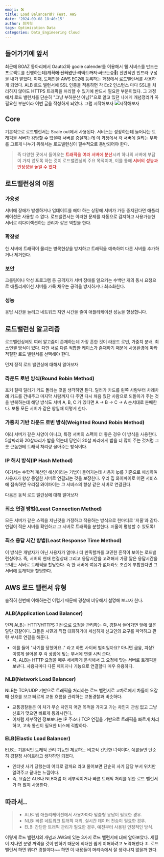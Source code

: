 ```yaml
---
emoji: 🛠️
title: Load Balancer란? Feat. AWS
date: '2024-09-08 18:40:15'
author: 최지혁
tags: Optimization Data
categories: Data_Engineering Cloud
---
```


## 들어가기에 앞서
최근에 BOAZ 동아리에서 Oauto2와 goole calender를 이용해서 웹 서비스를 만드는 프로젝트를 진행하는데(~~계획에 전혀없던 리액트까지 써보는중🥲~~) 전반적인 인프라 구성을 내가 맡았다. 이때, 도메인을 AWS EC2에 등록하는 과정에서 로드밸런서를 사용하게 되었다. ALB 로드 밸런서에 SSL 인증을 적용하면 각 Ec2 인스턴스 마다 SSL을 처리하지 않아도 HTTPS 트래픽을 처리할 수 있기에 반드시 필요한 부분이었다. 그 과정에서 로드 밸런서를 단순히 "그냥 부하분산 아님?"으로 알고 있던 나에게 개념정리가 꼭 필요한 부분이라 이번 글을 작성하게 되었다. 그럼 시작해보자
![시작해보자](https://onedrive.live.com/embed?resid=9DED56BE8CF81C92%21211&authkey=%21AInaQqp_g1hhKd0&width=564&height=311)

## Core
기본적으로 로드밸런서는 Scale out에서 사용된다. 서비스는 성장하는데 늘어나는 트래픽을 서버가 감당할 수 없을때 서버를 증설하는데 이 과정에서 각 서버에 걸리는 부하를 고르게 나누기 위해서는 로드밸런싱이 필수적으로 동반되어야 한다.

> 즉 다양한 곳에서 들어오는<font color="#c00000"> 트래픽을 여러 서버에 분산</font>시켜 하나의 서버에 부담이 가지 않도록 하는 것이 로드밸런싱의 주요 목적이며, 이를 통해 <font color="#c00000">서버의 성능과 안정성을 높일 수 있다.</font>

## 로드밸런싱의 이점
### 가용성
서버에 장애가 발생하거나 업데이트를 해야 하는 상황에 서버가 가동 중지된다면 애플리케이션은 사용할 수 없다. 로드밸런서는 이러한 문제를 자동으로 감지하고 사용가능한 서버로 리다이렉션하는 관리자 같은 역할을 한다.
### 확장성
한 서버에 트래픽이 몰리는 병목현상을 방지하고 트래픽을 예측하여 다른 서버를 추가하거나 제거한다.
### 보안
크롤링이나 악성 프로그램 등 공격자가 서버 장애를 일으키는 수백만 개의 동시 요청으로 애플리케이션 서버를 가득 채우는 공격을 방지하거나 최소화한다.
### 성능
응답 시간을 늘리고 네트워크 지연 시간을 줄여 애플리케이션 성능을 향상합니다.

## 로드밸런싱 알고리즘
로드벨런싱에도 여러 알고즘이 존재하는데 가장 흔한 것이 라운드 로빈, 가중치 분배, 최소연결 방식이 있다. 다만 서로 다른 적합한 케이스가 존재하기 때문에 사용환경에 따라 적절한 로드 밸런서를 선택해야 한다.

먼저 정적 로드 밸런싱에 대해서 알아보자
### 라운드 로빈 방식(Round Robin Method)
포커 칠때 딜러가 카드 돌리는 것을 생각하면 된다. 딜러가 카드를 왼쪽 사람부터 차례차례 카드를 건내주고 마지막 사람까지 다 주면 다시 처음 줬단 사람으로 되돌아가 주는 것을 반복하는데 해당 방식도 서버 A, B, C 가 있다면 A → B → C → A 순서대로 분배한다. 보통 모든 서버가 같은 양일때 이렇게 한다.
### 가중치 기반 라운드 로빈 방식(Weighted Round Robin Method)
여러 서버가 같은 사양이 아니고, 특정 서버의 스펙이 더 좋은 경우 이 방식을 사용한다. 5살짜리와 20살짜리가 밥을 먹는데 당연히 20살 짜리에게 밥을 더 많이 주는 것처럼 그릇 큰놈한테 트래픽 처리량 몰아주는 방식이다.
### IP 해시 방식(IP Hash Method)
여기서는 수학적 계산인 해싱이라는 기법이 들어가는데 사용자 ip를 기준으로 해싱하여 사용자가 항상 동일한 서버로 연결되는 것을 보장한다. 우리 집 와이파이로 어떤 서비스에 접속하면 우리집 와이파이는 그 서비스의 항상 같은 서버로 연결된다.

다음은 동적 로드 밸런싱에 대해 알아보자
### 최소 연결 방법(Least Connection Method)
모든 서버가 같은 스펙을 지닌것을 가정하고 적용하는 방식으로 한마디로 '저울'과 같다. 연결이 적은 서버를 확인하고 그 서버로 트래픽을 분할한다. 저울이 평행할 수 있도록!

### 최소 응답 시간 방법(Least Response Time Method)
이 방식은 개발자가 아닌 사용자가 얼마나 더 만족할까를 고민한 흔적이 보이는 로드밸런싱이다. 즉, 서버의 현재 연결상태 그리고 응답시간을 고려해서 가장 짧은 응답시간을 보내는 서버로 트래픽을 할당한다. 즉 한 서버에 여유가 없더라도 조건에 부합한다면 그 서버에 트래픽을 할당한다.

## AWS 로드 밸런서 유형
솔직히 한번에 이해하는건 어렵기 때문에 경찰에 비유해서 설명해 보고자 한다.
### ALB(Application Load Balancer)
먼저 ALB는 HTTP/HTTPS 기반으로 요청을 관리하는 즉, 경찰서 들어가면 앞에 앉은 말단 경찰이다. 그들은 시민과 직접 대화하기에 세심하게 신고인의 요구를 파악하고 관련 부서로 연결을 해준다.
- 예를 들어 "사기를 당했어요.." 라고 하면 사이버 범죄일까요? 아니면 금융, 피싱? 이렇게 물어본 후 각 상황에 맞는 부서에 연결 시켜 준다.
- 즉, ALB는 HTTP 요청을 매우 세세하게 분석해서 그 요청에 맞는 서버로 트래픽을 보낸다. 사용자마다 다른 페이지나 기능으로 연결할때 매우 유용하다. 
### NLB(Network Load Balancer)
NLB는 TCP/UDP 기반으로 트래픽을 처리하는 로드 밸런서로 교차로에서 차들이 오갈 때 신호를 보고 빠르게 교통 흐름을 관리하는 교통경찰과 비슷하다. 
- 교통경찰들은 이 차가 무슨 차인지 어떤 목적을 가지고 가는 차인지 관심 없고 그냥 신호가 맞으면 빠르게 통과시킨다.
- 이처럼 세부적인 정보보다는 IP 주소나 TCP 연결을 기반으로 트래픽을 빠르게 처리하고, 고속 통신이 필요한 비스에 적합하다.
### ELB(Elastic Load Balancer)
ELB는 기본적인 트래픽 관리 기능만 제공하는 비교적 간단한 녀석이다. 예를들면 단순히 경찰청 사이트라고 생각하면 되겠다. 
- 인터넷 사기 당했는데 어디로 갈까요 라고 물어보면 단순히 사기 담당 부서 위치만 알려주고 끝내는 느낌이다.
- 즉, 요즘은 ALB나 NLB처럼 더 세부적이거나 빠른 트래픽 처리를 위한 로드 밸런서가 더 많이 사용한다.

## 따라서..
>- ALB: 웹 애플리케이션에서 사용자마다 맞춤형 응답이 필요한 경우.
>- NLB: 빠른 네트워크 트래픽 처리, 실시간 데이터 전송이 필요한 경우.
>- ELB: 간단한 트래픽 관리가 필요한 경우, 예전부터 사용된 안정적인 방식.

이렇게 로드 밸런서의 개념과 AWS에 있는 3가지 로드 밸런서에 대해 알아보았다. 세월이 지나면 분명 까먹을 것이 뻔하기 때문에 최대한 쉽게 이해하려고 노력해봤다 ㅎ. 로드 밸런서 하면 뭐다? 경찰이다~~ 하면 이 내용들이 머리속에서 잘 생각나지 않을까 한다.


```toc
```